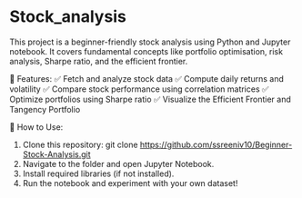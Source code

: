 # Stock_analysis
This project is a beginner-friendly stock analysis using Python and Jupyter notebook. It covers fundamental concepts like portfolio optimisation, risk analysis, Sharpe ratio, and the efficient frontier.

📌 Features:
✅ Fetch and analyze stock data
✅ Compute daily returns and volatility
✅ Compare stock performance using correlation matrices
✅ Optimize portfolios using Sharpe ratio
✅ Visualize the Efficient Frontier and Tangency Portfolio

🔹 How to Use:
  1.	Clone this repository: git clone https://github.com/ssreeniv10/Beginner-Stock-Analysis.git
  2.	Navigate to the folder and open Jupyter Notebook.
  3.	Install required libraries (if not installed).
  4.    Run the notebook and experiment with your own dataset!

 
